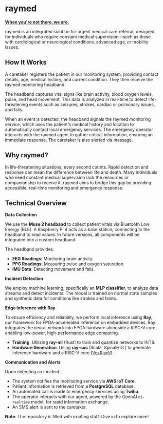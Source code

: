 # raymed

[**When you're not there, we are.**](https://www.youtube.com/watch?v=6-wBCPosRKU)

raymed is an integrated solution for urgent medical care referral, designed for individuals who require constant medical supervision—such as those with cardiological or neurological conditions, advanced age, or mobility issues.

## How It Works

A caretaker registers the patient in our monitoring system, providing contact details, age, medical history, and current condition. They then receive the raymed monitoring headband.

The headband captures vital signs like brain activity, blood oxygen levels, pulse, and head movement. This data is analyzed in real-time to detect life-threatening events such as seizures, strokes, cardiac or pulmonary issues, and falls.

When an event is detected, the headband signals the raymed monitoring service, which uses the patient's medical history and location to automatically contact local emergency services. The emergency operator interacts with the raymed agent to gather critical information, ensuring an immediate response. The caretaker is also alerted via message.

## Why raymed?

In life-threatening situations, every second counts. Rapid detection and response can mean the difference between life and death. Many individuals who need constant medical supervision lack the resources or companionship to receive it. raymed aims to bridge this gap by providing accessible, real-time monitoring and emergency response.

## Technical Overview

**Data Collection**

We use the **Muse 2 headband** to collect patient vitals via Bluetooth Low Energy (BLE). A Raspberry Pi 4 acts as a base station, connecting to the headband to read values. In future versions, all components will be integrated into a custom headband.

The headband provides:

- **EEG Readings**: Monitoring brain activity.
- **PPG Readings**: Measuring pulse and oxygen saturation.
- **IMU Data**: Detecting movement and falls.

**Incident Detection**

We employ machine learning, specifically an **MLP classifier**, to analyze data streams and detect incidents. The model is trained on normal state samples and synthetic data for conditions like strokes and faints.

**Edge Inference with Ray**

To ensure efficiency and reliability, we perform local inference using **Ray**, our framework for FPGA-accelerated inference on embedded devices. Ray integrates the neural network into FPGA hardware alongside a RISC-V core, enabling low-power, high-performance edge computing.

- **Training**: Utilizing **ray-ml** (Rust) to train and quantize networks to INT8.
- **Hardware Generation**: Using **ray-soc** (Scala, SpinalHDL) to generate inference hardware and a RISC-V core ([VexRiscV](https://github.com/SpinalHDL/VexRiscv)).

**Communication and Alerts**

Upon detecting an incident:

- The system notifies the monitoring service via **AWS IoT Core**.
- Patient information is retrieved from a **PostgreSQL** database.
- An automated call is made to emergency services using **Twilio**.
- The operator interacts with our agent, powered by the OpenAI `o1-realtime` model, for rapid information exchange.
- An SMS alert is sent to the caretaker.

**Note**: The repository is filled with exciting stuff. Dive in to explore more!
